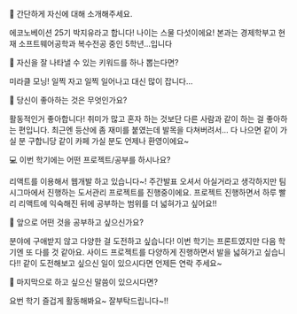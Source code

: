 👋 간단하게 자신에 대해 소개해주세요.

에코노베이션 25기 박지유라고 합니다! 나이는 스물 다섯이에요!
본과는 경제학부고 현재 소프트웨어공학과 복수전공 중인 5학년...입니다


🔎 자신을 잘 나타낼 수 있는 키워드를 하나 뽑는다면?

미라클 모닝!
일찍 자고 일찍 일어나고 대신 많이 잡니다...

💌 당신이 좋아하는 것은 무엇인가요?

활동적인거 좋아합니다! 
취미가 많고 혼자 하는 것보단 다른 사람과 같이 하는 걸 좋아하는 편입니다.
최근엔 등산에 좀 재미를 붙였는데 발목을 다쳐버려서...
다 나으면 같이 가실 분 구합니당 
같이 카페 가실 분도 언제나 환영이에요~


💻 이번 학기에는 어떤 프로젝트/공부를 하시나요?

리액트를 이용해서 웹개발 하고 있습니다~!
주간발표 오셔서 아실거라고 생각하지만 팀 시그마에서 진행하는 도서관리 프로젝트를 진행중이에요.
프로젝트 진행하면서 하루 빨리 리액트에 익숙해진 뒤에 공부하는 범위를 더 넓혀가고 싶어요!!

👣 앞으로 어떤 것을 공부하고 싶으신가요?

분야에 구애받지 않고 다양한 걸 도전하고 싶습니다! 
이번 학기는 프론트였지만 다음 학기엔 또 다를 것 같아요. 
사이드 프로젝트를 다양하게 진행하면서 발을 넓혀가고 싶습니다!!
같이 도전해보고 싶으신 일이 있으시다면 언제든 연락 주세요~

💙 마지막으로 하고 싶으신 말씀이 있으시다면?

요번 학기 즐겁게 활동해봐요~ 잘부탁드립니다~!!
